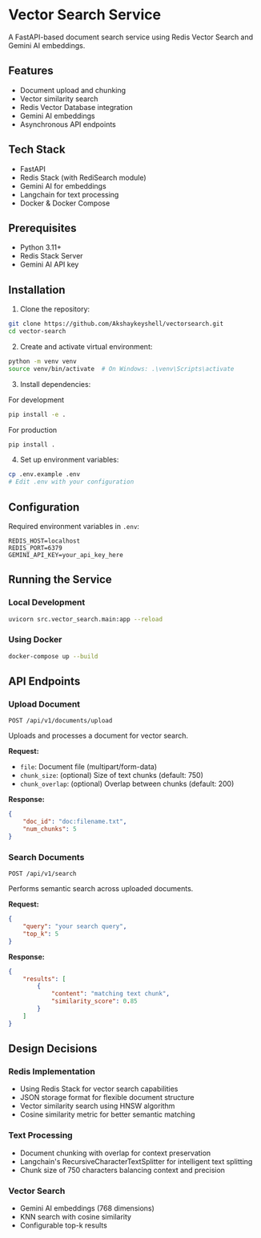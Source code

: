 # Vector Search Service

A FastAPI-based document search service using Redis Vector Search and Gemini AI embeddings.

## Features

- Document upload and chunking
- Vector similarity search
- Redis Vector Database integration
- Gemini AI embeddings
- Asynchronous API endpoints

## Tech Stack

- FastAPI
- Redis Stack (with RediSearch module)
- Gemini AI for embeddings
- Langchain for text processing
- Docker & Docker Compose

## Prerequisites

- Python 3.11+
- Redis Stack Server
- Gemini AI API key

## Installation

1. Clone the repository:
```bash
git clone https://github.com/Akshaykeyshell/vectorsearch.git
cd vector-search
```

2. Create and activate virtual environment:
```bash
python -m venv venv
source venv/bin/activate  # On Windows: .\venv\Scripts\activate
```

3. Install dependencies:

For development
```bash
pip install -e .
```

For production
```bash
pip install .
```

4. Set up environment variables:
```bash
cp .env.example .env
# Edit .env with your configuration
```

## Configuration

Required environment variables in `.env`:
```
REDIS_HOST=localhost
REDIS_PORT=6379
GEMINI_API_KEY=your_api_key_here
```

## Running the Service

### Local Development
```bash
uvicorn src.vector_search.main:app --reload
```

### Using Docker
```bash
docker-compose up --build
```

## API Endpoints

### Upload Document
```http
POST /api/v1/documents/upload
```
Uploads and processes a document for vector search.

**Request:**
- `file`: Document file (multipart/form-data)
- `chunk_size`: (optional) Size of text chunks (default: 750)
- `chunk_overlap`: (optional) Overlap between chunks (default: 200)

**Response:**
```json
{
    "doc_id": "doc:filename.txt",
    "num_chunks": 5
}
```

### Search Documents
```http
POST /api/v1/search
```
Performs semantic search across uploaded documents.

**Request:**
```json
{
    "query": "your search query",
    "top_k": 5
}
```

**Response:**
```json
{
    "results": [
        {
            "content": "matching text chunk",
            "similarity_score": 0.85
        }
    ]
}
```

## Design Decisions

### Redis Implementation
- Using Redis Stack for vector search capabilities
- JSON storage format for flexible document structure
- Vector similarity search using HNSW algorithm
- Cosine similarity metric for better semantic matching

### Text Processing
- Document chunking with overlap for context preservation
- Langchain's RecursiveCharacterTextSplitter for intelligent text splitting
- Chunk size of 750 characters balancing context and precision

### Vector Search
- Gemini AI embeddings (768 dimensions)
- KNN search with cosine similarity
- Configurable top-k results



